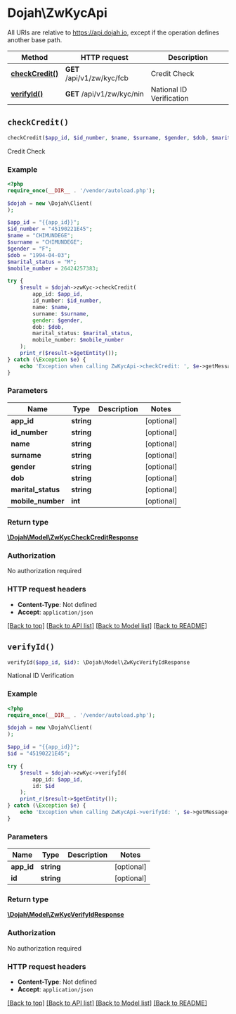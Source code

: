 # Dojah\ZwKycApi

All URIs are relative to https://api.dojah.io, except if the operation defines another base path.

| Method | HTTP request | Description |
| ------------- | ------------- | ------------- |
| [**checkCredit()**](ZwKycApi.md#checkCredit) | **GET** /api/v1/zw/kyc/fcb | Credit Check |
| [**verifyId()**](ZwKycApi.md#verifyId) | **GET** /api/v1/zw/kyc/nin | National ID Verification |


## `checkCredit()`

```php
checkCredit($app_id, $id_number, $name, $surname, $gender, $dob, $marital_status, $mobile_number): \Dojah\Model\ZwKycCheckCreditResponse
```

Credit Check

### Example

```php
<?php
require_once(__DIR__ . '/vendor/autoload.php');

$dojah = new \Dojah\Client(
);

$app_id = "{{app_id}}";
$id_number = "45190221E45";
$name = "CHIMUNDEGE";
$surname = "CHIMUNDEGE";
$gender = "F";
$dob = "1994-04-03";
$marital_status = "M";
$mobile_number = 26424257383;

try {
    $result = $dojah->zwKyc->checkCredit(
        app_id: $app_id, 
        id_number: $id_number, 
        name: $name, 
        surname: $surname, 
        gender: $gender, 
        dob: $dob, 
        marital_status: $marital_status, 
        mobile_number: $mobile_number
    );
    print_r($result->$getEntity());
} catch (\Exception $e) {
    echo 'Exception when calling ZwKycApi->checkCredit: ', $e->getMessage(), PHP_EOL;
}

```

### Parameters

| Name | Type | Description  | Notes |
| ------------- | ------------- | ------------- | ------------- |
| **app_id** | **string**|  | [optional] |
| **id_number** | **string**|  | [optional] |
| **name** | **string**|  | [optional] |
| **surname** | **string**|  | [optional] |
| **gender** | **string**|  | [optional] |
| **dob** | **string**|  | [optional] |
| **marital_status** | **string**|  | [optional] |
| **mobile_number** | **int**|  | [optional] |

### Return type

[**\Dojah\Model\ZwKycCheckCreditResponse**](../Model/ZwKycCheckCreditResponse.md)

### Authorization

No authorization required

### HTTP request headers

- **Content-Type**: Not defined
- **Accept**: `application/json`

[[Back to top]](#) [[Back to API list]](../../README.md#endpoints)
[[Back to Model list]](../../README.md#models)
[[Back to README]](../../README.md)

## `verifyId()`

```php
verifyId($app_id, $id): \Dojah\Model\ZwKycVerifyIdResponse
```

National ID Verification

### Example

```php
<?php
require_once(__DIR__ . '/vendor/autoload.php');

$dojah = new \Dojah\Client(
);

$app_id = "{{app_id}}";
$id = "45190221E45";

try {
    $result = $dojah->zwKyc->verifyId(
        app_id: $app_id, 
        id: $id
    );
    print_r($result->$getEntity());
} catch (\Exception $e) {
    echo 'Exception when calling ZwKycApi->verifyId: ', $e->getMessage(), PHP_EOL;
}

```

### Parameters

| Name | Type | Description  | Notes |
| ------------- | ------------- | ------------- | ------------- |
| **app_id** | **string**|  | [optional] |
| **id** | **string**|  | [optional] |

### Return type

[**\Dojah\Model\ZwKycVerifyIdResponse**](../Model/ZwKycVerifyIdResponse.md)

### Authorization

No authorization required

### HTTP request headers

- **Content-Type**: Not defined
- **Accept**: `application/json`

[[Back to top]](#) [[Back to API list]](../../README.md#endpoints)
[[Back to Model list]](../../README.md#models)
[[Back to README]](../../README.md)
